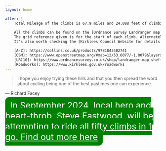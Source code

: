```yaml
---
layout: home

after: |
    Total Mileage of the climbs is 67.9 miles and 24,088 feet of climbing. 
    
    All the climbs can be found on the [Ordnance Survey Landranger map 110 (Sheffield and Huddersfield area)][LR110] or [Huddersfield A to Z][A-Z] street atlas. 
    The grid reference given is for the start of each climb. Alternately use [OpenStreetMap][OSM].
    It's also worth checking the [Kirklees Council Website for details of any roadworks][Roadworks].

    [A-Z]: https://collins.co.uk/products/9781843482741
    [OSM]: https://www.openstreetmap.org/#map=12/53.6077/-1.8079&layers=T
    [LR110]: https://www.ordnancesurvey.co.uk/shop/landranger-map-sheffield-huddersfield.html
    [Roadworks]: https://www.kirklees.gov.uk/roadworks
---
```


> I hope you enjoy trying these hills and that you then spread the word about cycling being one of the best pastimes one can experience.

&mdash; Richard Facey

<a href="./2024-challenge" style="
    padding: 0.3em 0.5em;    
    border: 2px solid green;
    border-radius: 0.5em;
    background-color: green;
    color: white;
    font-size: 2em;
">In September 2024, local hero and heart-throb, Steve Eastwood, will be attempting to ride all fifty climbs in 1 go.
Find out more here
 </a>